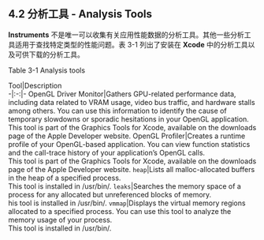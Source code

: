 ## 4.2 分析工具 - Analysis Tools
**Instruments** 不是唯一可以收集有关应用性能数据的分析工具。其他一些分析工具适用于查找特定类型的性能问题。表 3-1 列出了安装在 **Xcode** 中的分析工具以及可供下载的分析工具。

Table 3-1  Analysis tools

Tool|Description    
-|:-:|-
OpenGL Driver Monitor|Gathers GPU-related performance data, including data related to VRAM usage, video bus traffic, and hardware stalls among others. You can use this information to identify the cause of temporary slowdowns or sporadic hesitations in your OpenGL application.<br>This tool is part of the Graphics Tools for Xcode, available on the downloads page of the Apple Developer website.
OpenGL Profiler|Creates a runtime profile of your OpenGL-based application. You can view function statistics and the call-trace history of your application’s OpenGL calls.<br>This tool is part of the Graphics Tools for Xcode, available on the downloads page of the Apple Developer website.
`heap`|Lists all malloc-allocated buffers in the heap of a specified process.<br>This tool is installed in /usr/bin/.
`leaks`|Searches the memory space of a process for any allocated but unreferenced blocks of memory.<br>his tool is installed in /usr/bin/.
`vmmap`|Displays the virtual memory regions allocated to a specified process. You can use this tool to analyze the memory usage of your process.<br>This tool is installed in /usr/bin/.


